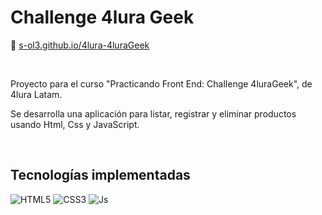 
<div align="left">
 
 <h1>Challenge 4lura Geek</h1>
 
</div>

🔗 [s-ol3.github.io/4lura-4luraGeek](https://s-ol3.github.io/4lura-4luraGeek/ )


<br>

Proyecto para el curso "Practicando Front End: Challenge 4luraGeek", de 4lura Latam.

Se desarrolla una aplicación para listar, registrar y eliminar productos usando Html, Css y JavaScript.

<br>


## Tecnologías implementadas


![HTML5](https://img.shields.io/badge/html5-393434.svg?style=for-the-badge&logo=html5&logoColor=white)
![CSS3](https://img.shields.io/badge/css3-393434.svg?style=for-the-badge&logo=css3&logoColor=white)
![Js](https://img.shields.io/badge/JavaScript-393434?style=for-the-badge&logo=javascript&logoColor=white)


